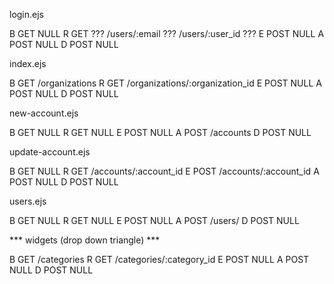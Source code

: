 login.ejs

B GET NULL
R GET ??? /users/:email ??? /users/:user_id ???
E POST NULL
A POST NULL
D POST NULL

index.ejs

B GET /organizations
R GET /organizations/:organization_id
E POST NULL
A POST NULL
D POST NULL

new-account.ejs

B GET NULL
R GET NULL
E POST NULL
A POST /accounts
D POST NULL

update-account.ejs

B GET NULL
R GET /accounts/:account_id
E POST /accounts/:account_id
A POST NULL
D POST NULL

users.ejs

B GET NULL
R GET NULL
E POST NULL
A POST /users/
D POST NULL

*** widgets (drop down triangle) ***

B GET /categories
R GET /categories/:category_id
E POST NULL
A POST NULL
D POST NULL